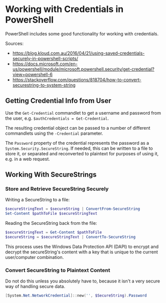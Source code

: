# Working with Credentials in PowerShell
PowerShell includes some good functionality for working with credentials.

Sources:

* https://blog.kloud.com.au/2016/04/21/using-saved-credentials-securely-in-powershell-scripts/
* https://docs.microsoft.com/en-us/powershell/module/microsoft.powershell.security/get-credential?view=powershell-6
* https://stackoverflow.com/questions/818704/how-to-convert-securestring-to-system-string

## Getting Credential Info from User
Use the `Get-Credential` commandlet to get a username and password from the user, e.g. `$authCredentials = Get-Credential`.

The resulting credential object can be passed to a number of different commandlets using the `-Credential` parameter.

The `Password` property of the credential represents the password as a `System.Security.SecureString`. If needed, this can be written to a file to store it, or separated and reconverted to plaintext for purposes of using it, e.g. in a web request.

## Working With SecureStrings

### Store and Retrieve SecureString Securely
Writing a SecureString to a file:

``` PowerShell
$secureStringText = $secureString | ConvertFrom-SecureString
Set-Content $pathToFile $secureStringText
```

Reading the SecureString back from the file:

``` PowerShell
$secureStringText = Get-Content $pathToFile
$secureString = $secureStringText | ConvertTo-SecureString
```

This process uses the Windows Data Protection API (DAPI) to encrypt and decrypt the secureString's content with a key that is unique to the current user/computer combination.

### Convert SecureString to Plaintext Content
Do not do this unless you absolutely have to, because it isn't a very secure way of handling secure data.

``` PowerShell
[System.Net.NetworkCredential]::new('', $SecureString).Password
```
